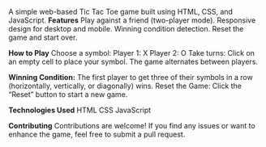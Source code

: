 A simple web-based Tic Tac Toe game built using HTML, CSS, and JavaScript.
**Features**
Play against a friend (two-player mode).
Responsive design for desktop and mobile.
Winning condition detection.
Reset the game and start over.

**How to Play**
Choose a symbol:
Player 1: X
Player 2: O
Take turns:
Click on an empty cell to place your symbol.
The game alternates between players.

**Winning Condition:**
The first player to get three of their symbols in a row (horizontally, vertically, or diagonally) wins.
Reset the Game:
Click the “Reset” button to start a new game.

**Technologies Used**
HTML
CSS
JavaScript

**Contributing**
Contributions are welcome! If you find any issues or want to enhance the game, feel free to submit a pull request.
